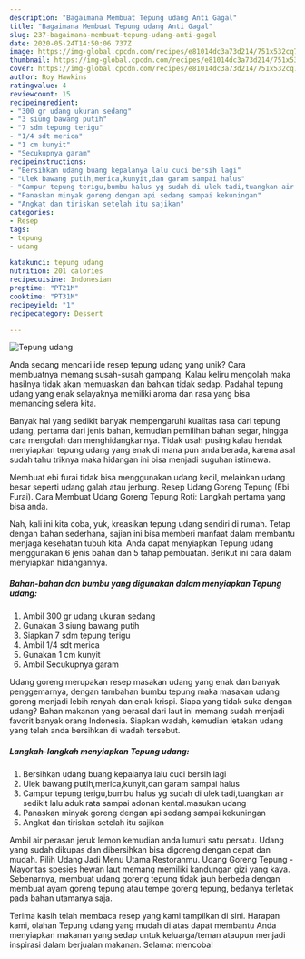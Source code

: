 ```yaml
---
description: "Bagaimana Membuat Tepung udang Anti Gagal"
title: "Bagaimana Membuat Tepung udang Anti Gagal"
slug: 237-bagaimana-membuat-tepung-udang-anti-gagal
date: 2020-05-24T14:50:06.737Z
image: https://img-global.cpcdn.com/recipes/e81014dc3a73d214/751x532cq70/tepung-udang-foto-resep-utama.jpg
thumbnail: https://img-global.cpcdn.com/recipes/e81014dc3a73d214/751x532cq70/tepung-udang-foto-resep-utama.jpg
cover: https://img-global.cpcdn.com/recipes/e81014dc3a73d214/751x532cq70/tepung-udang-foto-resep-utama.jpg
author: Roy Hawkins
ratingvalue: 4
reviewcount: 15
recipeingredient:
- "300 gr udang ukuran sedang"
- "3 siung bawang putih"
- "7 sdm tepung terigu"
- "1/4 sdt merica"
- "1 cm kunyit"
- "Secukupnya garam"
recipeinstructions:
- "Bersihkan udang buang kepalanya lalu cuci bersih lagi"
- "Ulek bawang putih,merica,kunyit,dan garam sampai halus"
- "Campur tepung terigu,bumbu halus yg sudah di ulek tadi,tuangkan air sedikit lalu aduk rata sampai adonan kental.masukan udang"
- "Panaskan minyak goreng dengan api sedang sampai kekuningan"
- "Angkat dan tiriskan setelah itu sajikan"
categories:
- Resep
tags:
- tepung
- udang

katakunci: tepung udang 
nutrition: 201 calories
recipecuisine: Indonesian
preptime: "PT21M"
cooktime: "PT31M"
recipeyield: "1"
recipecategory: Dessert

---
```



![Tepung udang](https://img-global.cpcdn.com/recipes/e81014dc3a73d214/751x532cq70/tepung-udang-foto-resep-utama.jpg)

Anda sedang mencari ide resep tepung udang yang unik? Cara membuatnya memang susah-susah gampang. Kalau keliru mengolah maka hasilnya tidak akan memuaskan dan bahkan tidak sedap. Padahal tepung udang yang enak selayaknya memiliki aroma dan rasa yang bisa memancing selera kita.

Banyak hal yang sedikit banyak mempengaruhi kualitas rasa dari tepung udang, pertama dari jenis bahan, kemudian pemilihan bahan segar, hingga cara mengolah dan menghidangkannya. Tidak usah pusing kalau hendak menyiapkan tepung udang yang enak di mana pun anda berada, karena asal sudah tahu triknya maka hidangan ini bisa menjadi suguhan istimewa.

Membuat ebi furai tidak bisa menggunakan udang kecil, melainkan udang besar seperti udang galah atau jerbung. Resep Udang Goreng Tepung (Ebi Furai). Cara Membuat Udang Goreng Tepung Roti: Langkah pertama yang bisa anda.


Nah, kali ini kita coba, yuk, kreasikan tepung udang sendiri di rumah. Tetap dengan bahan sederhana, sajian ini bisa memberi manfaat dalam membantu menjaga kesehatan tubuh kita. Anda dapat menyiapkan Tepung udang menggunakan 6 jenis bahan dan 5 tahap pembuatan. Berikut ini cara dalam menyiapkan hidangannya.

<!--inarticleads1-->

##### Bahan-bahan dan bumbu yang digunakan dalam menyiapkan Tepung udang:

1. Ambil 300 gr udang ukuran sedang
1. Gunakan 3 siung bawang putih
1. Siapkan 7 sdm tepung terigu
1. Ambil 1/4 sdt merica
1. Gunakan 1 cm kunyit
1. Ambil Secukupnya garam


Udang goreng merupakan resep masakan udang yang enak dan banyak penggemarnya, dengan tambahan bumbu tepung maka masakan udang goreng menjadi lebih renyah dan enak krispi. Siapa yang tidak suka dengan udang? Bahan makanan yang berasal dari laut ini memang sudah menjadi favorit banyak orang Indonesia. Siapkan wadah, kemudian letakan udang yang telah anda bersihkan di wadah tersebut. 

<!--inarticleads2-->

##### Langkah-langkah menyiapkan Tepung udang:

1. Bersihkan udang buang kepalanya lalu cuci bersih lagi
1. Ulek bawang putih,merica,kunyit,dan garam sampai halus
1. Campur tepung terigu,bumbu halus yg sudah di ulek tadi,tuangkan air sedikit lalu aduk rata sampai adonan kental.masukan udang
1. Panaskan minyak goreng dengan api sedang sampai kekuningan
1. Angkat dan tiriskan setelah itu sajikan


Ambil air perasan jeruk lemon kemudian anda lumuri satu persatu. Udang yang sudah dikupas dan dibersihkan bisa digoreng dengan cepat dan mudah. Pilih Udang Jadi Menu Utama Restoranmu. Udang Goreng Tepung - Mayoritas spesies hewan laut memang memiliki kandungan gizi yang kaya. Sebenarnya, membuat udang goreng tepung tidak jauh berbeda dengan membuat ayam goreng tepung atau tempe goreng tepung, bedanya terletak pada bahan utamanya saja. 

Terima kasih telah membaca resep yang kami tampilkan di sini. Harapan kami, olahan Tepung udang yang mudah di atas dapat membantu Anda menyiapkan makanan yang sedap untuk keluarga/teman ataupun menjadi inspirasi dalam berjualan makanan. Selamat mencoba!
